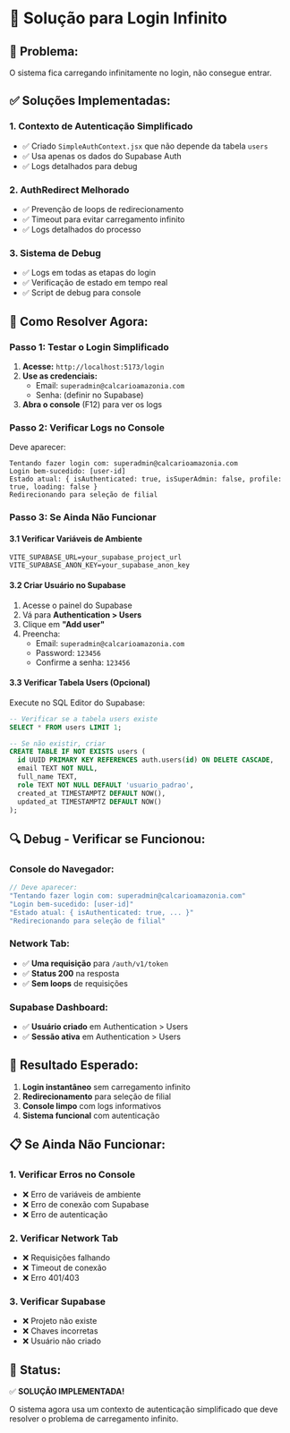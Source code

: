 # 🔧 Solução para Login Infinito

## 🚨 **Problema:**
O sistema fica carregando infinitamente no login, não consegue entrar.

## ✅ **Soluções Implementadas:**

### **1. Contexto de Autenticação Simplificado**
- ✅ Criado `SimpleAuthContext.jsx` que não depende da tabela `users`
- ✅ Usa apenas os dados do Supabase Auth
- ✅ Logs detalhados para debug

### **2. AuthRedirect Melhorado**
- ✅ Prevenção de loops de redirecionamento
- ✅ Timeout para evitar carregamento infinito
- ✅ Logs detalhados do processo

### **3. Sistema de Debug**
- ✅ Logs em todas as etapas do login
- ✅ Verificação de estado em tempo real
- ✅ Script de debug para console

## 🚀 **Como Resolver Agora:**

### **Passo 1: Testar o Login Simplificado**
1. **Acesse:** `http://localhost:5173/login`
2. **Use as credenciais:**
   - Email: `superadmin@calcarioamazonia.com`
   - Senha: (definir no Supabase)
3. **Abra o console** (F12) para ver os logs

### **Passo 2: Verificar Logs no Console**
Deve aparecer:
```
Tentando fazer login com: superadmin@calcarioamazonia.com
Login bem-sucedido: [user-id]
Estado atual: { isAuthenticated: true, isSuperAdmin: false, profile: true, loading: false }
Redirecionando para seleção de filial
```

### **Passo 3: Se Ainda Não Funcionar**

#### **3.1 Verificar Variáveis de Ambiente**
```env
VITE_SUPABASE_URL=your_supabase_project_url
VITE_SUPABASE_ANON_KEY=your_supabase_anon_key
```

#### **3.2 Criar Usuário no Supabase**
1. Acesse o painel do Supabase
2. Vá para **Authentication > Users**
3. Clique em **"Add user"**
4. Preencha:
   - Email: `superadmin@calcarioamazonia.com`
   - Password: `123456`
   - Confirme a senha: `123456`

#### **3.3 Verificar Tabela Users (Opcional)**
Execute no SQL Editor do Supabase:
```sql
-- Verificar se a tabela users existe
SELECT * FROM users LIMIT 1;

-- Se não existir, criar
CREATE TABLE IF NOT EXISTS users (
  id UUID PRIMARY KEY REFERENCES auth.users(id) ON DELETE CASCADE,
  email TEXT NOT NULL,
  full_name TEXT,
  role TEXT NOT NULL DEFAULT 'usuario_padrao',
  created_at TIMESTAMPTZ DEFAULT NOW(),
  updated_at TIMESTAMPTZ DEFAULT NOW()
);
```

## 🔍 **Debug - Verificar se Funcionou:**

### **Console do Navegador:**
```javascript
// Deve aparecer:
"Tentando fazer login com: superadmin@calcarioamazonia.com"
"Login bem-sucedido: [user-id]"
"Estado atual: { isAuthenticated: true, ... }"
"Redirecionando para seleção de filial"
```

### **Network Tab:**
- ✅ **Uma requisição** para `/auth/v1/token`
- ✅ **Status 200** na resposta
- ✅ **Sem loops** de requisições

### **Supabase Dashboard:**
- ✅ **Usuário criado** em Authentication > Users
- ✅ **Sessão ativa** em Authentication > Users

## 🎯 **Resultado Esperado:**

1. **Login instantâneo** sem carregamento infinito
2. **Redirecionamento** para seleção de filial
3. **Console limpo** com logs informativos
4. **Sistema funcional** com autenticação

## 📋 **Se Ainda Não Funcionar:**

### **1. Verificar Erros no Console**
- ❌ Erro de variáveis de ambiente
- ❌ Erro de conexão com Supabase
- ❌ Erro de autenticação

### **2. Verificar Network Tab**
- ❌ Requisições falhando
- ❌ Timeout de conexão
- ❌ Erro 401/403

### **3. Verificar Supabase**
- ❌ Projeto não existe
- ❌ Chaves incorretas
- ❌ Usuário não criado

## 🎉 **Status:**
✅ **SOLUÇÃO IMPLEMENTADA!**

O sistema agora usa um contexto de autenticação simplificado que deve resolver o problema de carregamento infinito.















